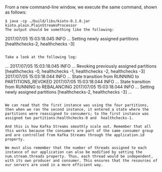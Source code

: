 
 From a new command-line window, we execute the same command, shown as follows:
```
$ java -cp ./build/libs/kioto-0.1.0.jar 
kioto.plain.PlainStreamsProcessor
The output should be something like the following:

```
2017/07/05 15:03:18.045 INFO ... Setting newly assigned 
partitions [healthchecks-2, healthchecks -3]
```

Take a look at the following log:

```
...
2017/07/05 15:03:18.045 INFO ... Revoking previously assigned partitions [healthchecks -0, healthchecks -1, healthchecks -2, healthchecks -3]
2017/07/05 15:03:18.044 INFO ... State transition from RUNNING to PARTITIONS_REVOKED
2017/07/05 15:03:18.044 INFO ... State transition from RUNNING to REBALANCING
2017/07/05 15:03:18.044 INFO ... Setting newly assigned partitions [healthchecks-2, healthchecks -3]
...
```

We can read that the first instance was using the four partitions, then when we ran the second instance, it entered a state where the partitions were reassigned to consumers; to the first instance was assigned two partitions:healthchecks-0 and  healthchecks-1.

And this is how Kafka Streams smoothly scale out. Remember that all this works because the consumers are part of the same consumer group and are controlled from Kafka Streams through the application.id property.

We must also remember that the number of threads assigned to each instance of our application can also be modified by setting the num.stream.threads property. Thus, each thread would be independent, with its own producer and consumer. This ensures that the resources of our servers are used in a more efficient way.